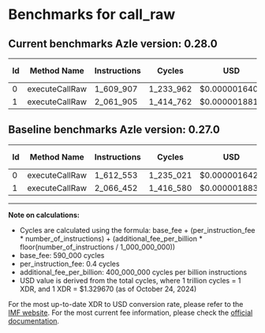 # Benchmarks for call_raw

## Current benchmarks Azle version: 0.28.0

| Id  | Method Name    | Instructions | Cycles    | USD           | USD/Million Calls | Change                            |
| --- | -------------- | ------------ | --------- | ------------- | ----------------- | --------------------------------- |
| 0   | executeCallRaw | 1_609_907    | 1_233_962 | $0.0000016408 | $1.64             | <font color="green">-2_646</font> |
| 1   | executeCallRaw | 2_061_905    | 1_414_762 | $0.0000018812 | $1.88             | <font color="green">-4_547</font> |

## Baseline benchmarks Azle version: 0.27.0

| Id  | Method Name    | Instructions | Cycles    | USD           | USD/Million Calls |
| --- | -------------- | ------------ | --------- | ------------- | ----------------- |
| 0   | executeCallRaw | 1_612_553    | 1_235_021 | $0.0000016422 | $1.64             |
| 1   | executeCallRaw | 2_066_452    | 1_416_580 | $0.0000018836 | $1.88             |

---

**Note on calculations:**

- Cycles are calculated using the formula: base_fee + (per_instruction_fee \* number_of_instructions) + (additional_fee_per_billion \* floor(number_of_instructions / 1_000_000_000))
- base_fee: 590_000 cycles
- per_instruction_fee: 0.4 cycles
- additional_fee_per_billion: 400_000_000 cycles per billion instructions
- USD value is derived from the total cycles, where 1 trillion cycles = 1 XDR, and 1 XDR = $1.329670 (as of October 24, 2024)

For the most up-to-date XDR to USD conversion rate, please refer to the [IMF website](https://www.imf.org/external/np/fin/data/rms_sdrv.aspx).
For the most current fee information, please check the [official documentation](https://internetcomputer.org/docs/current/developer-docs/gas-cost#execution).

